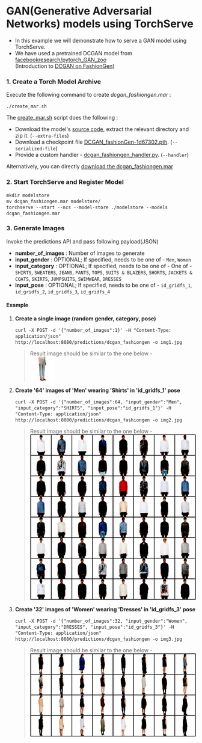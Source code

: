 # GAN(Generative Adversarial Networks) models using TorchServe
- In this example we will demonstrate how to serve a GAN model using TorchServe.
- We have used a pretrained DCGAN model from [facebookresearch/pytorch_GAN_zoo](https://github.com/facebookresearch/pytorch_GAN_zoo)  
  (Introduction to [DCGAN on FashionGen](https://pytorch.org/hub/facebookresearch_pytorch-gan-zoo_dcgan/))

### 1. Create a Torch Model Archive
Execute the following command to create _dcgan_fashiongen.mar_ :
```
./create_mar.sh
```
The [create_mar.sh](create_mar.sh) script does the following :
- Download the model's [source code](https://github.com/facebookresearch/pytorch_GAN_zoo/tree/b75dee40918caabb4fe7ec561522717bf096a8cb/models), extract the relevant directory and zip it. (`--extra-files`)
- Download a checkpoint file [DCGAN_fashionGen-1d67302.pth](https://dl.fbaipublicfiles.com/gan_zoo/DCGAN_fashionGen-1d67302.pth).  (`--serialized-file`)
- Provide a custom handler - [dcgan_fashiongen_handler.py](dcgan_fashiongen_handler.py). (`--handler`)

Alternatively, you can directly [download the dcgan_fashiongen.mar](https://torchserve.s3.amazonaws.com/mar_files/dcgan_fashiongen.mar)  

### 2. Start TorchServe and Register Model
```
mkdir modelstore
mv dcgan_fashiongen.mar modelstore/
torchserve --start --ncs --model-store ./modelstore --models dcgan_fashiongen.mar
```

### 3. Generate Images
Invoke the predictions API and pass following payload(JSON)
- **number_of_images** :  Number of images to generate
- **input_gender** : OPTIONAL; If specified, needs to be one of - `Men`, `Women`
- **input_category** : OPTIONAL; If specified, needs to be one of - One of - `SHIRTS`, `SWEATERS`, `JEANS`, `PANTS`, `TOPS`, `SUITS & BLAZERS`, `SHORTS`, `JACKETS & COATS`, `SKIRTS`, `JUMPSUITS`, `SWIMWEAR`, `DRESSES`
- **input_pose** : OPTIONAL; If specified, needs to be one of - `id_gridfs_1`, `id_gridfs_2`, `id_gridfs_3`, `id_gridfs_4`

#### Example
1. **Create a single image (random gender, category, pose)**
   ```
   curl -X POST -d '{"number_of_images":1}' -H "Content-Type: application/json" http://localhost:8080/predictions/dcgan_fashiongen -o img1.jpg
   ```
   > Result image should be similar to the one below -  
   > ![Sample Image 1](sample-output/img1.jpg)

2. **Create '64' images of 'Men' wearing 'Shirts' in 'id_gridfs_1' pose**
   ```
   curl -X POST -d '{"number_of_images":64, "input_gender":"Men", "input_category":"SHIRTS", "input_pose":"id_gridfs_1"}' -H "Content-Type: application/json" http://localhost:8080/predictions/dcgan_fashiongen -o img2.jpg
   ```
   > Result image should be similar to the one below -  
   > ![Sample Image 2](sample-output/img2.jpg)

3. **Create '32' images of 'Women' wearing 'Dresses' in 'id_gridfs_3' pose**
   ```
   curl -X POST -d '{"number_of_images":32, "input_gender":"Women", "input_category":"DRESSES", "input_pose":"id_gridfs_3"}' -H "Content-Type: application/json" http://localhost:8080/predictions/dcgan_fashiongen -o img3.jpg
   ```
   > Result image should be similar to the one below -  
   > ![Sample Image 3](sample-output/img3.jpg)

